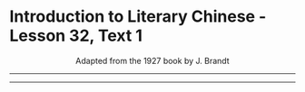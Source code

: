 # Introduction to Literary Chinese - Lesson 32, Text 1

<center>Adapted from the 1927 book by J. Brandt</center>

---

---
